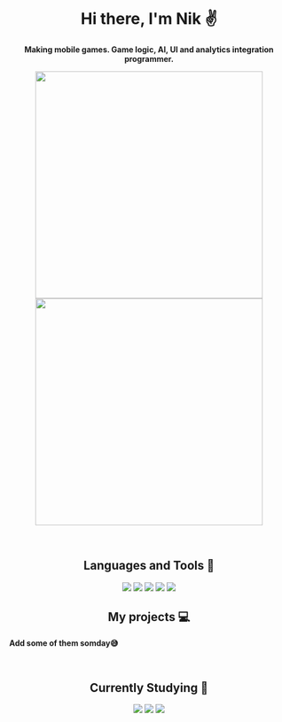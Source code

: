 <h1 align="center"> Hi there, I'm Nik &#9996; </h1>

<p align="center"><strong>Making mobile games. Game logic, AI, UI and analytics integration programmer.</strong></p>

<p align="center">
<img src="https://github-readme-stats.vercel.app/api?username=Knockey&count_private=true&hide=stars,issues,contribs&show_icons=true&theme=radical" width="410 height="500"/>
<img src="https://github-readme-stats.vercel.app/api/top-langs/?username=Knockey&layout=compact&theme=radical" width="410  height="500"/>
</p>
<br />

<h2 align="center"> Languages and Tools 💼 </h2>
<p align="center">
<img src="https://img.shields.io/badge/-Unity-090909?style=for-the-badge&logo=unity&logoColor=white" /> 
<img src="https://img.shields.io/badge/-C%23-903ba7?style=for-the-badge&logo=.net&logoColor=white" /> 
<img src="https://img.shields.io/badge/-Git-F05032?&style=for-the-badge&logo=git&logoColor=white" /> 
<img src="https://img.shields.io/badge/github-%23121011.svg?style=for-the-badge&logo=github&logoColor=white" />  
<img src="https://img.shields.io/badge/-VS2022-903ba7?&style=for-the-badge&logo=visual-studio&logoColor=white" />
<br />
  
<h2 align="center">My projects 💻</h2>
<p><strong>Add some of them somday&#128517 </strong></p>
<br /> 

<h2 align="center"> Currently Studying 📕</h2>
<p align="center"> 
<img src="https://img.shields.io/badge/-ASP.NET-903ba7?&style=for-the-badge&logo=.net&logoColor=white" /> 
<img src="https://img.shields.io/badge/-JavaScript-efd81d?style=for-the-badge&logo=javascript&logoColor=white" /> 
<img src="https://img.shields.io/badge/-NODE.JS-8cbf3d?style=for-the-badge&logo=node.js&logoColor=white" />
<br />
